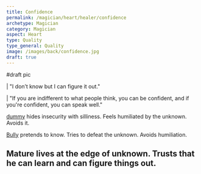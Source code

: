 ```yaml
---
title: Confidence
permalink: /magician/heart/healer/confidence
archetype: Magician
category: Magician
aspect: Heart
type: Quality
type_general: Quality
image: /images/back/confidence.jpg
draft: true
---
```

#draft pic  
  
| "I don’t know but I can figure it out."  
  
| "If you are indifferent to what people think, you can be confident, and if you're confident, you can speak well."  
  
[dummy](/magician/mature_magician/dummy_shadow) hides insecurity with silliness. Feels humiliated by the unknown. Avoids it.   
  
[Bully](/warrior/mature_warrior/bully_shadow) pretends to know. Tries to defeat the unknown. Avoids humiliation.   
  
Mature lives at the edge of unknown. Trusts that he can learn and can figure things out. 
---
